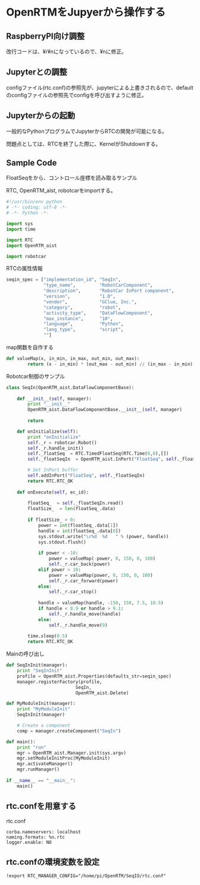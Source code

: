 # OpenRTMをJupyerから操作する

## RaspberryPI向け調整

改行コードは、¥r¥nになっているので、¥nに修正。

## Jupyterとの調整

configファイル(rtc.conf)の参照先が、jupyterによる上書きされるので、defaultのconfigファイルの参照先でconfigを呼び出すように修正。

## Jupyterからの起動

一般的なPythonプログラムでJupyterからRTCの開発が可能になる。

問題点としては、RTCを終了した際に、KernelがShutdownする。

## Sample Code

FloatSeqをから、コントロール座標を読み取るサンプル

RTC, OpenRTM_aist, robotcarをimportする。

```python
#!/usr/bin/env python
# -*- coding: utf-8 -*-
# -*- Python -*-

import sys
import time

import RTC
import OpenRTM_aist

import robotcar
```

RTCの属性情報

```python
seqin_spec = ["implementation_id", "SeqIn",
              "type_name",         "RobotCarComponent",
              "description",       "RobotCar InPort component",
              "version",           "1.0",
              "vendor",            "GClue, Inc.",
              "category",          "robot",
              "activity_type",     "DataFlowComponent",
              "max_instance",      "10",
              "language",          "Python",
              "lang_type",         "script",
              ""]
```

map関数を自作する

```python
def valueMap(x, in_min, in_max, out_min, out_max):
        return (x - in_min) * (out_max - out_min) // (in_max - in_min) + out_min
```

Robotcar制御のサンプル

```python
class SeqIn(OpenRTM_aist.DataFlowComponentBase):
    
    def __init__(self, manager):
        print "__init__"
        OpenRTM_aist.DataFlowComponentBase.__init__(self, manager)
        
        return

    def onInitialize(self):
        print "onInitialize"
        self._r = robotcar.Robot()
        self._r.handle_init()
        self._floatSeq  = RTC.TimedFloatSeq(RTC.Time(0,0),[])        
        self._floatSeqIn  = OpenRTM_aist.InPort("FloatSeq", self._floatSeq)

        # Set InPort buffer
        self.addInPort("FloatSeq", self._floatSeqIn)
        return RTC.RTC_OK
    
    def onExecute(self, ec_id):
        
        floatSeq_  = self._floatSeqIn.read()        
        floatSize_  = len(floatSeq_.data)
        
        if floatSize_ > 0:
            power = int(floatSeq_.data[1])
            handle = int(floatSeq_.data[0])
            sys.stdout.write("\r%d  %d   " % (power, handle))
            sys.stdout.flush()
        
            if power < -10:
                power = valueMap(-power, 0, 150, 0, 100)
                self._r.car_back(power)
            elif power > 10:
                power = valueMap(power, 0, 150, 0, 100)
                self._r.car_forward(power)
            else:
                self._r.car_stop()
                
            handle = valueMap(handle, -150, 150, 7.5, 10.5)
            if handle < 8.9 or handle > 9.1:
                self._r.handle_move(handle)
            else:
                self._r.handle_move(9)
            
        time.sleep(0.5)
        return RTC.RTC_OK
```

Mainの呼び出し

```python
def SeqInInit(manager):
    print "SeqInInit"
    profile = OpenRTM_aist.Properties(defaults_str=seqin_spec)
    manager.registerFactory(profile,
                          SeqIn,
                          OpenRTM_aist.Delete)

def MyModuleInit(manager):
    print "MyModuleInit"
    SeqInInit(manager)

    # Create a component
    comp = manager.createComponent("SeqIn")

def main():
    print "run"
    mgr = OpenRTM_aist.Manager.init(sys.argv)
    mgr.setModuleInitProc(MyModuleInit)
    mgr.activateManager()
    mgr.runManager()
    
if __name__ == "__main__":
    main()
```

## rtc.confを用意する

rtc.conf
```
corba.nameservers: localhost
naming.formats: %n.rtc
logger.enable: NO
```

## rtc.confの環境変数を設定

```shell
!export RTC_MANAGER_CONFIG="/home/pi/OpenRTM/SeqIO/rtc.conf"
```